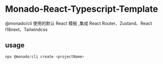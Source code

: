 # Monado-React-Typescript-Template

@monado/cli 使用的默认 React 模板 ,集成 React Router、Zustand、React I18next、Tailwindcss

## usage

```js
npx @monado/cli create <projectName>
```

